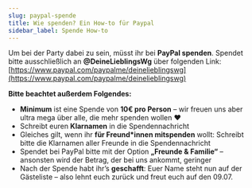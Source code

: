 ```yaml
---
slug: paypal-spende
title: Wie spenden? Ein How-to für Paypal
sidebar_label: Spende How-to
---
```


Um bei der Party dabei zu sein, müsst ihr bei **PayPal spenden**. 
Spendet bitte ausschließlich an **@DeineLieblingsWg** über folgenden Link: 
[https://www.paypal.com/paypalme/deinelieblingswg](https://www.paypal.com/paypalme/deinelieblingswg)

**Bitte beachtet außerdem Folgendes:**
* **Minimum** ist eine Spende von **10€ pro Person** – wir freuen uns aber ultra mega über alle, die mehr spenden wollen ♥️
* Schreibt euren **Klarnamen** in die Spendennachricht
* Gleiches gilt, wenn ihr **für Freund\*innen mitspenden** wollt: Schreibt bitte die Klarnamen aller Freunde in die Spendennachricht
* Spendet bei PayPal bitte mit der Option **„Freunde & Familie“** – ansonsten wird der Betrag, der bei uns ankommt, geringer
* Nach der Spende habt ihr’s **geschafft**: Euer Name steht nun auf der Gästeliste – also lehnt euch zurück und freut euch auf den 09.07. 